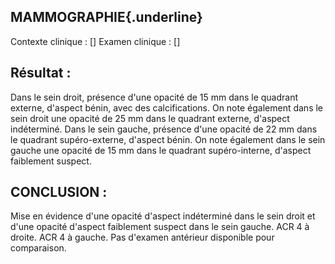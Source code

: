 ## MAMMOGRAPHIE{.underline}
Contexte clinique : [\]
Examen clinique : [\]

## Résultat :
Dans le sein droit, présence d'une opacité de 15 mm dans le quadrant externe, d'aspect bénin, avec des calcifications.
On note également dans le sein droit une opacité de 25 mm dans le quadrant externe, d'aspect indéterminé.
Dans le sein gauche, présence d'une opacité de 22 mm dans le quadrant supéro-externe, d'aspect bénin.
On note également dans le sein gauche une opacité de 15 mm dans le quadrant supéro-interne, d'aspect faiblement suspect.

## CONCLUSION :
Mise en évidence d'une opacité d'aspect indéterminé dans le sein droit et d'une opacité d'aspect faiblement suspect dans le sein gauche.
ACR 4 à droite.
ACR 4 à gauche.
Pas d'examen antérieur disponible pour comparaison.
